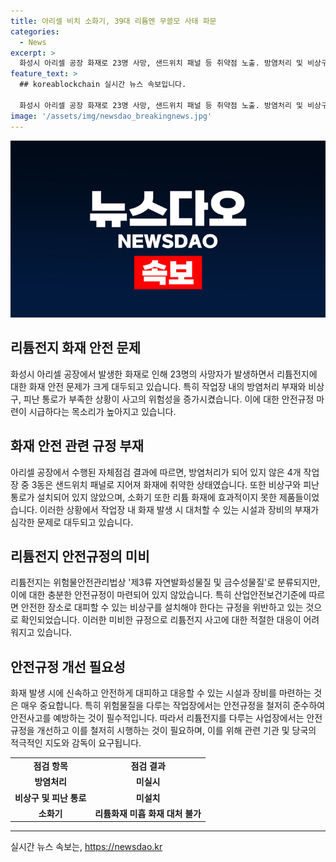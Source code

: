 ```yaml
---
title: 아리셀 비치 소화기, 39대 리튬엔 무쓸모 사태 파문
categories:
  - News
excerpt: >
  화성시 아리셀 공장 화재로 23명 사망, 샌드위치 패널 등 취약점 노출. 방염처리 및 비상구 부재로 안전규정 논란. 작업장 내에 방염처리 및 비상구 부재 확인, 소방안전 관련 규정 필요성 강조. 사업장 자체점검 결과서 명시된 비상구 부재, 화재대응장비 한계 등 미비 점검결과 논란. 리튬전지 안전규정 미비 지적, 안전보건규칙 위반도 확인. 화성소방서는 위험물 안전수칙 준수를 요구하기도 함.
feature_text: >
  ## koreablockchain 실시간 뉴스 속보입니다.

  화성시 아리셀 공장 화재로 23명 사망, 샌드위치 패널 등 취약점 노출. 방염처리 및 비상구 부재로 안전규정 논란. 작업장 내에 방염처리 및 비상구 부재 확인, 소방안전 관련 규정 필요성 강조. 사업장 자체점검 결과서 명시된 비상구 부재, 화재대응장비 한계 등 미비 점검결과 논란. 리튬전지 안전규정 미비 지적, 안전보건규칙 위반도 확인. 화성소방서는 위험물 안전수칙 준수를 요구하기도 함.
image: '/assets/img/newsdao_breakingnews.jpg'
---
```


<p><img src="/assets/img/newsdao_breakingnews.jpg" alt="koreablockchain 속보" /></p>

<h2 data-ke-size="size26">리튬전지 화재 안전 문제</h2>

<p data-ke-size="size16">화성시 아리셀 공장에서 발생한 화재로 인해 23명의 사망자가 발생하면서 리튬전지에 대한 화재 안전 문제가 크게 대두되고 있습니다. 특히 작업장 내의 방염처리 부재와 비상구, 피난 통로가 부족한 상황이 사고의 위험성을 증가시켰습니다. 이에 대한 안전규정 마련이 시급하다는 목소리가 높아지고 있습니다.</p>

<h2 data-ke-size="size26">화재 안전 관련 규정 부재</h2>

<p data-ke-size="size16">아리셀 공장에서 수행된 자체점검 결과에 따르면, 방염처리가 되어 있지 않은 4개 작업장 중 3동은 샌드위치 패널로 지어져 화재에 취약한 상태였습니다. 또한 비상구와 피난 통로가 설치되어 있지 않았으며, 소화기 또한 리튬 화재에 효과적이지 못한 제품들이었습니다. 이러한 상황에서 작업장 내 화재 발생 시 대처할 수 있는 시설과 장비의 부재가 심각한 문제로 대두되고 있습니다.</p>

<h2 data-ke-size="size26">리튬전지 안전규정의 미비</h2>

<p data-ke-size="size16">리튬전지는 위험물안전관리법상 '제3류 자연발화성물질 및 금수성물질'로 분류되지만, 이에 대한 충분한 안전규정이 마련되어 있지 않았습니다. 특히 산업안전보건기준에 따르면 안전한 장소로 대피할 수 있는 비상구를 설치해야 한다는 규정을 위반하고 있는 것으로 확인되었습니다. 이러한 미비한 규정으로 리튬전지 사고에 대한 적절한 대응이 어려워지고 있습니다.</p>

<h2 data-ke-size="size26">안전규정 개선 필요성</h2>

<p data-ke-size="size16">화재 발생 시에 신속하고 안전하게 대피하고 대응할 수 있는 시설과 장비를 마련하는 것은 매우 중요합니다. 특히 위험물질을 다루는 작업장에서는 안전규정을 철저히 준수하여 안전사고를 예방하는 것이 필수적입니다. 따라서 리튬전지를 다루는 사업장에서는 안전규정을 개선하고 이를 철저히 시행하는 것이 필요하며, 이를 위해 관련 기관 및 당국의 적극적인 지도와 감독이 요구됩니다.</p>

<table>
    <tr>
        <td style="text-align: center; height: 17px;"><b>점검 항목</b></td>
        <td style="text-align: center; height: 17px;"><b>점검 결과</b></td>
    </tr>
    <tr>
        <td style="text-align: center; height: 17px;"><b>방염처리</b></td>
        <td style="text-align: center; height: 17px;"><b>미실시</b></td>
    </tr>
    <tr>
        <td style="text-align: center; height: 17px;"><b>비상구 및 피난 통로</b></td>
        <td style="text-align: center; height: 17px;"><b>미설치</b></td>
    </tr>
    <tr>
        <td style="text-align: center; height: 17px;"><b>소화기</b></td>
        <td style="text-align: center; height: 17px;"><b>리튬화재 미흡 화재 대처 불가</b></td>
    </tr>
</table>

<hr>

<p data-ke-size="size16"></p>
실시간 뉴스 속보는, <a href="https://newsdao.kr" rel="dofollow">https://newsdao.kr</a>



